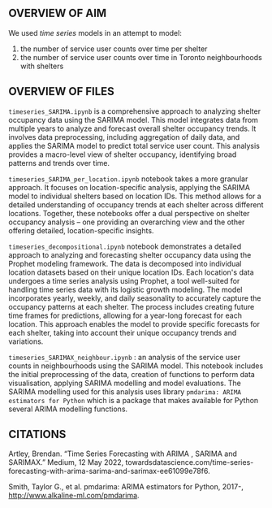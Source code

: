 ## OVERVIEW OF AIM

We used _time series_ models in an attempt to model:

1. the number of service user counts over time per shelter
2. the number of service user counts over time in Toronto neighbourhoods with shelters

## OVERVIEW OF FILES

`timeseries_SARIMA.ipynb` is a comprehensive approach to analyzing shelter occupancy data using the SARIMA model. This model integrates data from multiple years to analyze and forecast overall shelter occupancy trends. It involves data preprocessing, including aggregation of daily data, and applies the SARIMA model to predict total service user count. This analysis provides a macro-level view of shelter occupancy, identifying broad patterns and trends over time.

`timeseries_SARIMA_per_location.ipynb` notebook takes a more granular approach. It focuses on location-specific analysis, applying the SARIMA model to individual shelters based on location IDs. This method allows for a detailed understanding of occupancy trends at each shelter across different locations. Together, these notebooks offer a dual perspective on shelter occupancy analysis – one providing an overarching view and the other offering detailed, location-specific insights.

`timeseries_decompositional.ipynb` notebook demonstrates a detailed approach to analyzing and forecasting shelter occupancy data using the Prophet modeling framework. The data is decomposed into individual location datasets based on their unique location IDs. Each location's data undergoes a time series analysis using Prophet, a tool well-suited for handling time series data with its logistic growth modeling. The model incorporates yearly, weekly, and daily seasonality to accurately capture the occupancy patterns at each shelter. The process includes creating future time frames for predictions, allowing for a year-long forecast for each location. This approach enables the model to provide specific forecasts for each shelter, taking into account their unique occupancy trends and variations.

`timeseries_SARIMAX_neighbour.ipynb` : an analysis of the service user counts in neighbourhoods using the SARIMA model. This notebook includes the initial preprocessing of the data, creation of functions to perform data visualisation, applying SARIMA modelling and model evaluations. The SARIMA modelling used for this analysis uses library `pmdarima: ARIMA estimators for Python` which is a package that makes available for Python several ARIMA modelling functions.

## CITATIONS

Artley, Brendan. “Time Series Forecasting with ARIMA , SARIMA and SARIMAX.” Medium, 12 May 2022, towardsdatascience.com/time-series-forecasting-with-arima-sarima-and-sarimax-ee61099e78f6.

Smith, Taylor G., et al. pmdarima: ARIMA estimators for Python, 2017-, http://www.alkaline-ml.com/pmdarima.
